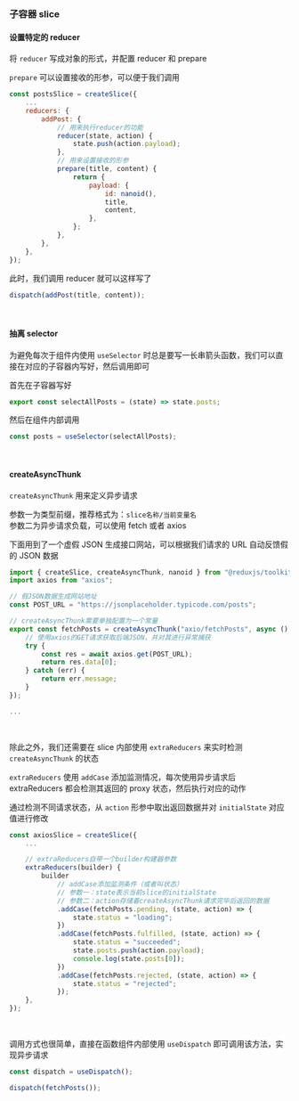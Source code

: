### 子容器 slice

#### 设置特定的 reducer

将 `reducer` 写成对象的形式，并配置 reducer 和 prepare

`prepare` 可以设置接收的形参，可以便于我们调用

```jsx
const postsSlice = createSlice({
	...
	reducers: {
		addPost: {
            // 用来执行reducer的功能
			reducer(state, action) {
				state.push(action.payload);
			},
            // 用来设置接收的形参
			prepare(title, content) {
				return {
					payload: {
						id: nanoid(),
						title,
						content,
					},
				};
			},
		},
	},
});
```

此时，我们调用 reducer 就可以这样写了

```jsx
dispatch(addPost(title, content));
```

<br>

#### 抽离 selector

为避免每次于组件内使用 `useSelector` 时总是要写一长串箭头函数，我们可以直接在对应的子容器内写好，然后调用即可

首先在子容器写好

```js
export const selectAllPosts = (state) => state.posts;
```

然后在组件内部调用

```js
const posts = useSelector(selectAllPosts);
```

<br>

#### createAsyncThunk

`createAsyncThunk` 用来定义异步请求

参数一为类型前缀，推荐格式为：`slice名称/当前变量名`  
参数二为异步请求负载，可以使用 fetch 或者 axios

下面用到了一个虚假 JSON 生成接口网站，可以根据我们请求的 URL 自动反馈假的 JSON 数据

```js
import { createSlice, createAsyncThunk, nanoid } from "@reduxjs/toolkit";
import axios from "axios";

// 假JSON数据生成网站地址
const POST_URL = "https://jsonplaceholder.typicode.com/posts";

// createAsyncThunk需要单独配置为一个常量
export const fetchPosts = createAsyncThunk("axio/fetchPosts", async () => {
	// 使用axios的GET请求获取后端JSON，并对其进行异常捕获
	try {
		const res = await axios.get(POST_URL);
		return res.data[0];
	} catch (err) {
		return err.message;
	}
});

...
```

<br>

除此之外，我们还需要在 slice 内部使用 `extraReducers` 来实时检测 `createAsyncThunk` 的状态

`extraReducers` 使用 `addCase` 添加监测情况，每次使用异步请求后 extraReducers 都会检测其返回的 proxy 状态，然后执行对应的动作

通过检测不同请求状态，从 `action` 形参中取出返回数据并对 `initialState` 对应值进行修改

```js
const axiosSlice = createSlice({
	...

	// extraReducers自带一个builder构建器参数
	extraReducers(builder) {
		builder
			// addCase添加监测条件（或者叫状态）
			// 参数一：state表示当前slice的initialState
			// 参数二：action存储着createAsyncThunk请求完毕后返回的数据
			.addCase(fetchPosts.pending, (state, action) => {
				state.status = "loading";
			})
			.addCase(fetchPosts.fulfilled, (state, action) => {
				state.status = "succeeded";
				state.posts.push(action.payload);
				console.log(state.posts[0]);
			})
			.addCase(fetchPosts.rejected, (state, action) => {
				state.status = "rejected";
			});
	},
});
```

<br>

调用方式也很简单，直接在函数组件内部使用 `useDispatch` 即可调用该方法，实现异步请求

```jsx
const dispatch = useDispatch();

dispatch(fetchPosts());
```

<br>
